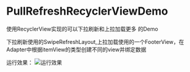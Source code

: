 # PullRefreshRecyclerViewDemo
使用RecyclerView实现的可以下拉刷新和上拉加载更多 的Demo

下拉刷新使用的SwipeRefreshLayout,上拉加载使用的一个FooterView，在Adapter中根据itemView的类型创建不同的view并绑定数据

运行效果：
![运行效果](https://raw.githubusercontent.com/tancen94/PullRefreshRecyclerViewDemo/master/preview/preview.gif)

